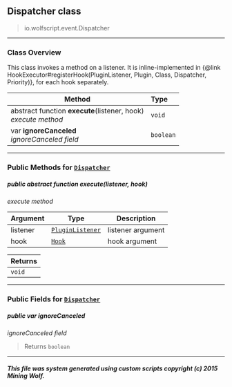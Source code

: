 ## Dispatcher __class__

>io.wolfscript.event.Dispatcher

---

### Class Overview

This class invokes a method on a listener. It is inline-implemented in {@link HookExecutor#registerHook(PluginListener, Plugin, Class, Dispatcher, Priority)}, for each hook separately.

Method | Type   
--- | :--- 
abstract function __execute__(listener, hook) <br> _execute method_ | `void`
 var __ignoreCanceled__ <br> _ignoreCanceled field_ | `boolean`



---


### Public Methods for [`Dispatcher`](Dispatcher.md)

##### <a id='execute'></a>public abstract function __execute__(listener, hook)

_execute method_

Argument | Type | Description  
--- | --- | --- 
listener | [`PluginListener`](../plugin/PluginListener.md) | listener argument
hook | [`Hook`](Hook.md) | hook argument

Returns | 
--- | 
`void` |


---

### Public Fields for [`Dispatcher`](Dispatcher.md)

##### <a id='ignorecanceled'></a>public  var __ignoreCanceled__

_ignoreCanceled field_

>Returns
>  `boolean`

---


##### This file was system generated using custom scripts copyright (c) 2015 Mining Wolf.
	

